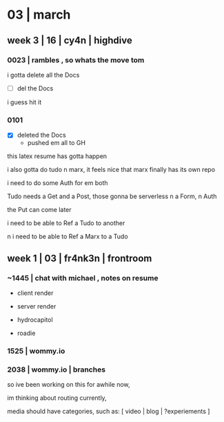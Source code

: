 




















# 03 | march

## week 3 | 16 | cy4n | highdive

### 0023 | rambles , so whats the move tom

i gotta delete all the Docs

- [ ] del the Docs

i guess hit it

### 0101

- [x] deleted the Docs
	- pushed em all to GH

this latex resume has gotta happen

i also gotta do tudo n marx,
it feels nice that marx finally has its own repo

i need to do some Auth for em both

Tudo needs a Get and a Post,
	those gonna be serverless
n a Form, n Auth

the Put can come later

i need to be able to Ref a Tudo to another

n i need to be able to Ref a Marx to a Tudo

























## week 1 | 03 | fr4nk3n | frontroom

### ~1445 | chat with michael , notes on resume

- client render
- server render

- hydrocapitol
- roadie

### 1525 | wommy.io

### 2038 | wommy.io | branches

so ive been working on this for awhile now,

im thinking about routing currently,

media should have categories, such as: [ video | blog | ?experiements ]





















